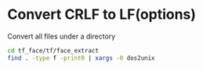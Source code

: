 # Convert CRLF to LF(options)

Convert all files under a directory

```bash
cd tf_face/tf/face_extract
find . -type f -print0 | xargs -0 dos2unix
```